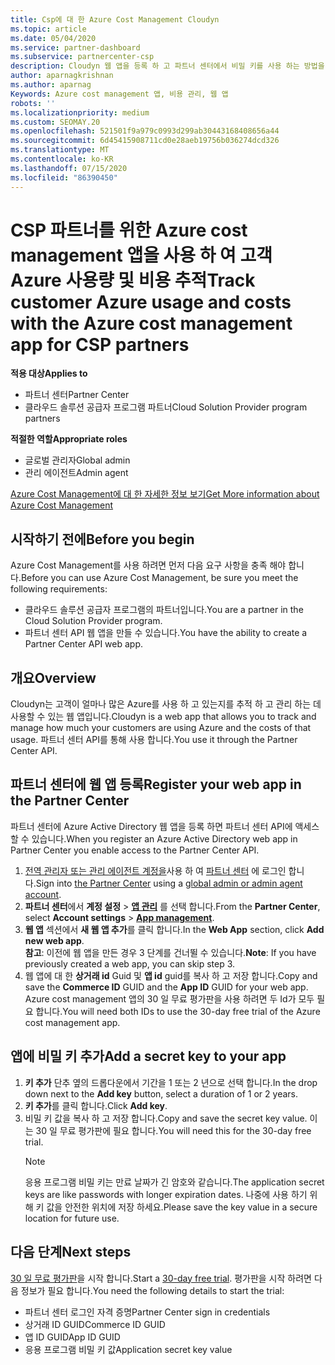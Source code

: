 ```yaml
---
title: Csp에 대 한 Azure Cost Management Cloudyn
ms.topic: article
ms.date: 05/04/2020
ms.service: partner-dashboard
ms.subservice: partnercenter-csp
description: Cloudyn 웹 앱을 등록 하 고 파트너 센터에서 비밀 키를 사용 하는 방법을 알아보고, 앱을 사용 하 여 고객 Azure 사용량 및 비용을 추적할 수 있습니다.
author: aparnagkrishnan
ms.author: aparnag
Keywords: Azure cost management 앱, 비용 관리, 웹 앱
robots: ''
ms.localizationpriority: medium
ms.custom: SEOMAY.20
ms.openlocfilehash: 521501f9a979c0993d299ab30443168408656a44
ms.sourcegitcommit: 6d45415908711cd0e28aeb19756b036274dcd326
ms.translationtype: MT
ms.contentlocale: ko-KR
ms.lasthandoff: 07/15/2020
ms.locfileid: "86390450"
---
```

# <a name="track-customer-azure-usage-and-costs-with-the-azure-cost-management-app-for-csp-partners"></a><span data-ttu-id="12a89-104">CSP 파트너를 위한 Azure cost management 앱을 사용 하 여 고객 Azure 사용량 및 비용 추적</span><span class="sxs-lookup"><span data-stu-id="12a89-104">Track customer Azure usage and costs with the Azure cost management app for CSP partners</span></span>  

<span data-ttu-id="12a89-105">**적용 대상**</span><span class="sxs-lookup"><span data-stu-id="12a89-105">**Applies to**</span></span>

- <span data-ttu-id="12a89-106">파트너 센터</span><span class="sxs-lookup"><span data-stu-id="12a89-106">Partner Center</span></span>
- <span data-ttu-id="12a89-107">클라우드 솔루션 공급자 프로그램 파트너</span><span class="sxs-lookup"><span data-stu-id="12a89-107">Cloud Solution Provider program partners</span></span>

<span data-ttu-id="12a89-108">**적절한 역할**</span><span class="sxs-lookup"><span data-stu-id="12a89-108">**Appropriate roles**</span></span>

- <span data-ttu-id="12a89-109">글로벌 관리자</span><span class="sxs-lookup"><span data-stu-id="12a89-109">Global admin</span></span>
- <span data-ttu-id="12a89-110">관리 에이전트</span><span class="sxs-lookup"><span data-stu-id="12a89-110">Admin agent</span></span>

[<span data-ttu-id="12a89-111">Azure Cost Management에 대 한 자세한 정보 보기</span><span class="sxs-lookup"><span data-stu-id="12a89-111">Get More information about Azure Cost Management</span></span>](https://go.microsoft.com/fwlink/p/?linkid=857893)

## <a name="before-you-begin"></a><span data-ttu-id="12a89-112">시작하기 전에</span><span class="sxs-lookup"><span data-stu-id="12a89-112">Before you begin</span></span>
<span data-ttu-id="12a89-113">Azure Cost Management를 사용 하려면 먼저 다음 요구 사항을 충족 해야 합니다.</span><span class="sxs-lookup"><span data-stu-id="12a89-113">Before you can use Azure Cost Management, be sure you meet the following requirements:</span></span>

- <span data-ttu-id="12a89-114">클라우드 솔루션 공급자 프로그램의 파트너입니다.</span><span class="sxs-lookup"><span data-stu-id="12a89-114">You are a partner in the Cloud Solution Provider program.</span></span>
- <span data-ttu-id="12a89-115">파트너 센터 API 웹 앱을 만들 수 있습니다.</span><span class="sxs-lookup"><span data-stu-id="12a89-115">You have the ability to create a Partner Center API web app.</span></span>

## <a name="overview"></a><span data-ttu-id="12a89-116">개요</span><span class="sxs-lookup"><span data-stu-id="12a89-116">Overview</span></span>

<span data-ttu-id="12a89-117">Cloudyn는 고객이 얼마나 많은 Azure를 사용 하 고 있는지를 추적 하 고 관리 하는 데 사용할 수 있는 웹 앱입니다.</span><span class="sxs-lookup"><span data-stu-id="12a89-117">Cloudyn is a web app that allows you to track and manage how much your customers are using Azure and the costs of that usage.</span></span> <span data-ttu-id="12a89-118">파트너 센터 API를 통해 사용 합니다.</span><span class="sxs-lookup"><span data-stu-id="12a89-118">You use it through the Partner Center API.</span></span>

## <a name="register-your-web-app-in-the-partner-center"></a><span data-ttu-id="12a89-119">파트너 센터에 웹 앱 등록</span><span class="sxs-lookup"><span data-stu-id="12a89-119">Register your web app in the Partner Center</span></span>
<span data-ttu-id="12a89-120">파트너 센터에 Azure Active Directory 웹 앱을 등록 하면 파트너 센터 API에 액세스할 수 있습니다.</span><span class="sxs-lookup"><span data-stu-id="12a89-120">When you register an Azure Active Directory web app in Partner Center you enable access to the Partner Center API.</span></span> 
1.  <span data-ttu-id="12a89-121">[전역 관리자 또는 관리 에이전트 계정을](create-user-accounts-and-set-permissions.md)사용 하 여 [파트너 센터](https://partnercenter.microsoft.com/pcv/dashboard/overview) 에 로그인 합니다.</span><span class="sxs-lookup"><span data-stu-id="12a89-121">Sign into [the Partner Center](https://partnercenter.microsoft.com/pcv/dashboard/overview) using a [global admin or admin agent account](create-user-accounts-and-set-permissions.md).</span></span>
2.  <span data-ttu-id="12a89-122">**파트너 센터**에서 **계정 설정** &gt; **[앱 관리](https://partnercenter.microsoft.com/pcv/apiintegration/appmanagement)** 를 선택 합니다.</span><span class="sxs-lookup"><span data-stu-id="12a89-122">From the **Partner Center**, select **Account settings** &gt; **[App management](https://partnercenter.microsoft.com/pcv/apiintegration/appmanagement)**.</span></span>
3.  <span data-ttu-id="12a89-123">**웹 앱** 섹션에서 **새 웹 앱 추가**를 클릭 합니다.</span><span class="sxs-lookup"><span data-stu-id="12a89-123">In the **Web App** section, click **Add new web app**.</span></span>
<br> <span data-ttu-id="12a89-124">**참고**: 이전에 웹 앱을 만든 경우 3 단계를 건너뛸 수 있습니다.</span><span class="sxs-lookup"><span data-stu-id="12a89-124">**Note**: If you have previously created a web app, you can skip step 3.</span></span>
4.  <span data-ttu-id="12a89-125">웹 앱에 대 한 **상거래 id** Guid 및 **앱 id** guid를 복사 하 고 저장 합니다.</span><span class="sxs-lookup"><span data-stu-id="12a89-125">Copy and save the **Commerce ID** GUID and the **App ID** GUID for your web app.</span></span> <span data-ttu-id="12a89-126">Azure cost management 앱의 30 일 무료 평가판을 사용 하려면 두 Id가 모두 필요 합니다.</span><span class="sxs-lookup"><span data-stu-id="12a89-126">You will need both IDs to use the 30-day free trial of the Azure cost management app.</span></span>

## <a name="add-a-secret-key-to-your-app"></a><span data-ttu-id="12a89-127">앱에 비밀 키 추가</span><span class="sxs-lookup"><span data-stu-id="12a89-127">Add a secret key to your app</span></span>
1. <span data-ttu-id="12a89-128">**키 추가** 단추 옆의 드롭다운에서 기간을 1 또는 2 년으로 선택 합니다.</span><span class="sxs-lookup"><span data-stu-id="12a89-128">In the drop down next to the **Add key** button, select a duration of 1 or 2 years.</span></span>
2. <span data-ttu-id="12a89-129">**키 추가**를 클릭 합니다.</span><span class="sxs-lookup"><span data-stu-id="12a89-129">Click **Add key**.</span></span> 
3. <span data-ttu-id="12a89-130">비밀 키 값을 복사 하 고 저장 합니다.</span><span class="sxs-lookup"><span data-stu-id="12a89-130">Copy and save the secret key value.</span></span> <span data-ttu-id="12a89-131">이는 30 일 무료 평가판에 필요 합니다.</span><span class="sxs-lookup"><span data-stu-id="12a89-131">You will need this for the 30-day free trial.</span></span><br>
   > [!NOTE]  
   > <span data-ttu-id="12a89-132">응용 프로그램 비밀 키는 만료 날짜가 긴 암호와 같습니다.</span><span class="sxs-lookup"><span data-stu-id="12a89-132">The application secret keys are like passwords with longer expiration dates.</span></span> <span data-ttu-id="12a89-133">나중에 사용 하기 위해 키 값을 안전한 위치에 저장 하세요.</span><span class="sxs-lookup"><span data-stu-id="12a89-133">Please save the key value in a secure location for future use.</span></span>

## <a name="next-steps"></a><span data-ttu-id="12a89-134">다음 단계</span><span class="sxs-lookup"><span data-stu-id="12a89-134">Next steps</span></span>
<span data-ttu-id="12a89-135">[30 일 무료 평가판](https://go.microsoft.com/fwlink/?linkid=857895)을 시작 합니다.</span><span class="sxs-lookup"><span data-stu-id="12a89-135">Start a [30-day free trial](https://go.microsoft.com/fwlink/?linkid=857895).</span></span>
<span data-ttu-id="12a89-136">평가판을 시작 하려면 다음 정보가 필요 합니다.</span><span class="sxs-lookup"><span data-stu-id="12a89-136">You need the following details to start the trial:</span></span>
- <span data-ttu-id="12a89-137">파트너 센터 로그인 자격 증명</span><span class="sxs-lookup"><span data-stu-id="12a89-137">Partner Center sign in credentials</span></span>
- <span data-ttu-id="12a89-138">상거래 ID GUID</span><span class="sxs-lookup"><span data-stu-id="12a89-138">Commerce ID GUID</span></span>
- <span data-ttu-id="12a89-139">앱 ID GUID</span><span class="sxs-lookup"><span data-stu-id="12a89-139">App ID GUID</span></span>
- <span data-ttu-id="12a89-140">응용 프로그램 비밀 키 값</span><span class="sxs-lookup"><span data-stu-id="12a89-140">Application secret key value</span></span>
